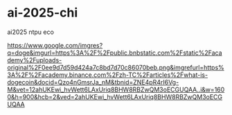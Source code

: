 # ai-2025-chi
ai2025 ntpu eco

https://www.google.com/imgres?q=doge&imgurl=https%3A%2F%2Fpublic.bnbstatic.com%2Fstatic%2Facademy%2Fuploads-original%2F0ee9d7d59d424a7c8bd7d70c86070beb.png&imgrefurl=https%3A%2F%2Facademy.binance.com%2Fzh-TC%2Farticles%2Fwhat-is-dogecoin&docid=Qzo4nGmsrJa_nM&tbnid=ZNE4pR4rI6Vg-M&vet=12ahUKEwi_hvWett6LAxUriq8BHW8RBZwQM3oECGUQAA..i&w=1600&h=900&hcb=2&ved=2ahUKEwi_hvWett6LAxUriq8BHW8RBZwQM3oECGUQAA
